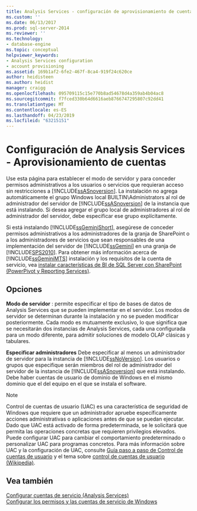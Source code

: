 ```yaml
---
title: Analysis Services - configuración de aprovisionamiento de cuentas | Microsoft Docs
ms.custom: ''
ms.date: 06/13/2017
ms.prod: sql-server-2014
ms.reviewer: ''
ms.technology:
- database-engine
ms.topic: conceptual
helpviewer_keywords:
- Analysis Services configuration
- account provisioning
ms.assetid: 169b1af2-6fe2-467f-8ca4-919f24c620ce
author: heidisteen
ms.author: heidist
manager: craigg
ms.openlocfilehash: 095709115c15e770b8ad54678d4a359ab4b04ac8
ms.sourcegitcommit: f7fced330b64d6616aeb8766747295807c92dd41
ms.translationtype: MT
ms.contentlocale: es-ES
ms.lasthandoff: 04/23/2019
ms.locfileid: "63215151"
---
```

# <a name="analysis-services-configuration---account-provisioning"></a>Configuración de Analysis Services - Aprovisionamiento de cuentas
  Use esta página para establecer el modo de servidor y para conceder permisos administrativos a los usuarios o servicios que requieran acceso sin restricciones a [!INCLUDE[ssASnoversion](../../includes/ssasnoversion-md.md)]. La instalación no agrega automáticamente el grupo Windows local BUILTIN\Administrators al rol de administrador del servidor de [!INCLUDE[ssASnoversion](../../includes/ssasnoversion-md.md)] de la instancia que está instalando. Si desea agregar el grupo local de administradores al rol de administrador del servidor, debe especificar ese grupo explícitamente.  
  
 Si está instalando [!INCLUDE[ssGeminiShort](../../includes/ssgeminishort-md.md)], asegúrese de conceder permisos administrativos a los administradores de la granja de SharePoint o a los administradores de servicios que sean responsables de una implementación del servidor de [!INCLUDE[ssGemini](../../includes/ssgemini-md.md)] en una granja de [!INCLUDE[SPS2010](../../includes/sps2010-md.md)]. Para obtener más información acerca de [!INCLUDE[ssGeminiMTS](../../includes/ssgeminimts-md.md)] instalación y los requisitos de la cuenta de servicio, vea [instalar características de BI de SQL Server con SharePoint &#40;PowerPivot y Reporting Services&#41;](../../../2014/sql-server/install/install-sql-server-bi-features-sharepoint-powerpivot-reporting-services.md).  
  
## <a name="options"></a>Opciones  
 **Modo de servidor** : permite especificar el tipo de bases de datos de Analysis Services que se pueden implementar en el servidor. Los modos de servidor se determinan durante la instalación y no se pueden modificar posteriormente. Cada modo es mutuamente exclusivo, lo que significa que se necesitarán dos instancias de Analysis Services, cada una configurada para un modo diferente, para admitir soluciones de modelo OLAP clásicas y tabulares.  
  
 **Especificar administradores** Debe especificar al menos un administrador de servidor para la instancia de [!INCLUDE[ssNoVersion](../../includes/ssnoversion-md.md)]. Los usuarios o grupos que especifique serán miembros del rol de administrador del servidor de la instancia de [!INCLUDE[ssASnoversion](../../includes/ssasnoversion-md.md)] que está instalando. Debe haber cuentas de usuario de dominio de Windows en el mismo dominio que el del equipo en el que se instala el software.  
  
> [!NOTE]  
>  Control de cuentas de usuario (UAC) es una característica de seguridad de Windows que requiere que un administrador apruebe específicamente acciones administrativas o aplicaciones antes de que se puedan ejecutar. Dado que UAC está activado de forma predeterminada, se le solicitará que permita las operaciones concretas que requieren privilegios elevados. Puede configurar UAC para cambiar el comportamiento predeterminado o personalizar UAC para programas concretos. Para más información sobre UAC y la configuración de UAC, consulte [Guía paso a paso de Control de cuentas de usuario](https://go.microsoft.com/fwlink/?linkid=196350) y el tema sobre [control de cuentas de usuario (Wikipedia)](https://go.microsoft.com/fwlink/?linkid=196351).  
  
## <a name="see-also"></a>Vea también  
 [Configurar cuentas de servicio &#40;Analysis Services&#41;](../../../2014/analysis-services/instances/configure-service-accounts-analysis-services.md)   
 [Configurar los permisos y las cuentas de servicio de Windows](../../database-engine/configure-windows/configure-windows-service-accounts-and-permissions.md)  
  
  
